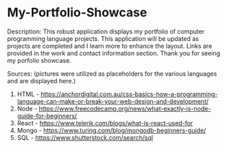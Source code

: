 # My-Portfolio-Showcase

Description: This robust application displays my portfolio of computer programming language projects. This application will be updated as projects are completed and I learn more to enhance the layout. Links are provided in the work and contact information section. Thank you for seeing my porfolio showcase.

Sources: (pictures were utilized as placeholders for the various languages and are displayed here.)

1)	HTML - https://anchordigital.com.au/css-basics-how-a-programming-language-can-make-or-break-your-web-design-and-development/ 
2)	Node - https://www.freecodecamp.org/news/what-exactly-is-node-guide-for-beginners/ 
3)	React - https://www.telerik.com/blogs/what-is-react-used-for
4)	Mongo - https://www.turing.com/blog/mongodb-beginners-guide/
5)	SQL - https://www.shutterstock.com/search/sql 
